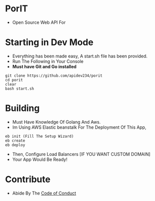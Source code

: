 # PorIT
- Open Source Web API For 

# Starting in Dev Mode
- Everything has been made easy, A start.sh file has been provided.
- Run The Following in Your Console
- **Must have Git and Go installed**
```
git clone https://github.com/apidev234/porit
cd porit
clear
bash start.sh
```

# Building
- Must Have Knowledge Of Golang And Aws.
- Im Using AWS Elastic beanstalk For The Deployment Of This App,
```
eb init (Fill The Setup Wizard) 
eb create
eb deploy
```
- Then, Configure Load Balancers [IF YOU WANT CUSTOM DOMAIN]
- Your App Would Be Ready!



# Contribute
- Abide By The [Code of Conduct](https://github.com/apidev234/porit/blob/main/CODE_OF_CONDUCT.md)
